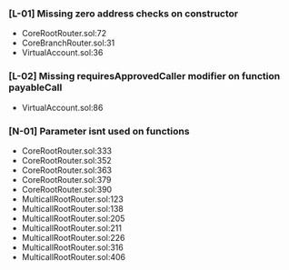 ### [L-01] Missing zero address checks on constructor
- CoreRootRouter.sol:72
- CoreBranchRouter.sol:31
- VirtualAccount.sol:36
### [L-02] Missing requiresApprovedCaller modifier on function payableCall
- VirtualAccount.sol:86
### [N-01] Parameter isnt used on functions
- CoreRootRouter.sol:333
- CoreRootRouter.sol:352
- CoreRootRouter.sol:363
- CoreRootRouter.sol:379
- CoreRootRouter.sol:390
- MulticallRootRouter.sol:123
- MulticallRootRouter.sol:138
- MulticallRootRouter.sol:205
- MulticallRootRouter.sol:211
- MulticallRootRouter.sol:226
- MulticallRootRouter.sol:316
- MulticallRootRouter.sol:406